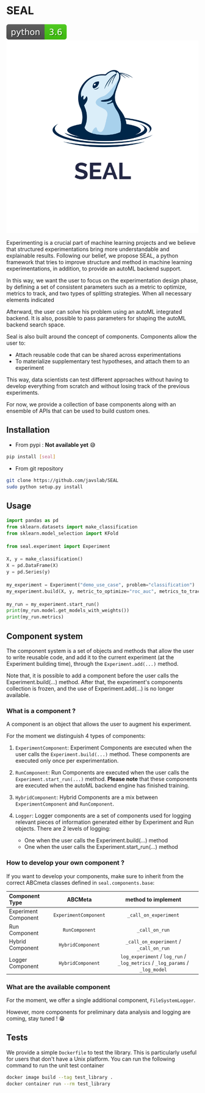 # SEAL
[![python](.github/python_version.svg)](.github/python_version.svg)
[![logo](.github/logo.svg)](.github/logo.svg)

Experimenting is a crucial part of machine learning projects and we believe that structured experimentations bring more understandable and explainable results. Following our belief, we propose SEAL, a python framework that tries to improve structure and method in machine learning experimentations, in addition, to provide an autoML backend support.

In this way, we want the user to focus on the experimentation design phase, by defining a set of consistent parameters such as a metric to optimize, metrics to track, and two types of splitting strategies. When all necessary elements indicated

Afterward, the user can solve his problem using an autoML integrated backend. It is also, possible to pass parameters for shaping the autoML backend search space.

Seal is also built around the concept of components. Components allow the user to:

* Attach reusable code that can be shared across experimentations
* To materialize supplementary test hypotheses, and attach them to an experiment

This way, data scientists can test different approaches without having to develop everything from scratch and without losing track of the previous experiments.

For now, we provide a collection of base components along with an ensemble of APIs that can be used to build custom ones.

## Installation

- From pypi : **Not available yet** :sweat_smile:

```bash
pip install [seal]
```

- From git repository

```bash
git clone https://github.com/javslab/SEAL
sudo python setup.py install
```

## Usage

```python
import pandas as pd
from sklearn.datasets import make_classification
from sklearn.model_selection import KFold

from seal.experiment import Experiment

X, y = make_classification()
X = pd.DataFrame(X)
y = pd.Series(y)

my_experiment = Experiment("demo_use_case", problem="classification")
my_experiment.build(X, y, metric_to_optimize="roc_auc", metrics_to_track=["accuracy"], hyperopt_split_strat=KFold(4))

my_run = my_experiment.start_run()
print(my_run.model.get_models_with_weights())
print(my_run.metrics)
```

## Component system

The component system is a set of objects and methods that allow the user to write reusable code, and add it to the current experiment (at the Experiment building time), through the `Experiment.add(...)` method.

Note that, it is possible to add a component before the user calls the Experiment.build(...) method. After that, the experiment's components collection is frozen, and the use of Experiment.add(...) is no longer available.
### What is a component ?

A component is an object that allows the user to augment his experiment.

For the moment we distinguish 4 types of components:
1. `ExperimentComponent`: Experiment Components are executed when the user calls the `Experiment.build(...)` method. These components are executed only once per experimentation.

2. `RunComponent`: Run Components are executed when the user calls the `Experiment.start_run(...)` method. **Please note** that these components are executed when the autoML backend engine has finished training.

3. `HybridComponent`: Hybrid Components are a mix between `ExperimentComponent` and `RunComponent`.

4. `Logger`: Logger components are a set of components used for logging relevant pieces of information generated either by Experiment and Run objects. There are 2 levels of logging:
    - One when the user calls the Experiment.build(...) method
    - One when the user calls the Experiment.start_run(...) method

### How to develop your own component ?

If you want to develop your components, make sure to inherit from the correct ABCmeta classes defined in `seal.components.base`:

<center>

| Component Type        | ABCMeta               | method to implement                                                            |
|:--------------------- |:---------------------:|:------------------------------------------------------------------------------:|
| Experiment Component  | `ExperimentComponent` | `_call_on_experiment`                                                          |
| Run Component         | `RunComponent`        |   `_call_on_run`                                                               |
| Hybrid Component      | `HybridComponent`     |   `_call_on_experiment` / `_call_on_run`                                       |
| Logger Component      | `HybridComponent`     |   `log_experiment` / `log_run` / `_log_metrics` / `_log_params` / `_log_model`|

</center>

### What are the available component

For the moment, we offer a single additional component, `FileSystemLogger`.

However, more components for preliminary data analysis and logging are coming, stay tuned ! :grin:

## Tests

We provide a simple `Dockerfile` to test the library. This is particularly useful for users that don't have a Unix platform. You can run the following command to run the unit test container
```bash
docker image build --tag test_library .
docker container run --rm test_library
```